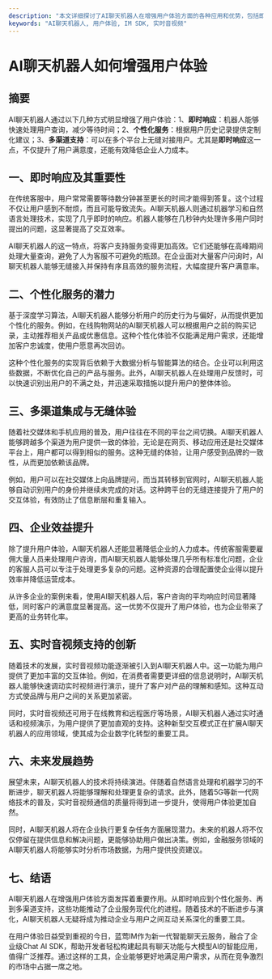 ```yaml
---
description: "本文详细探讨了AI聊天机器人在增强用户体验方面的各种应用和优势，包括即时响应、个性化服务和多渠道支持等。"
keywords: "AI聊天机器人, 用户体验, IM SDK, 实时音视频"
---
```

# AI聊天机器人如何增强用户体验

## 摘要

AI聊天机器人通过以下几种方式明显增强了用户体验：1、**即时响应**：机器人能够快速处理用户查询，减少等待时间；2、**个性化服务**：根据用户历史记录提供定制化建议；3、**多渠道支持**：可以在多个平台上无缝对接用户。尤其是**即时响应**这一点，不仅提升了用户满意度，还能有效降低企业人力成本。

## 一、即时响应及其重要性

在传统客服中，用户常常需要等待数分钟甚至更长的时间才能得到答复。这个过程不仅让用户感到不耐烦，而且可能导致流失。AI聊天机器人则通过机器学习和自然语言处理技术，实现了几乎即时的响应。机器人能够在几秒钟内处理许多用户同时提出的问题，这显著提高了交互效率。 

AI聊天机器人的这一特点，将客户支持服务变得更加高效。它们还能够在高峰期间处理大量查询，避免了人为客服不可避免的瓶颈。在企业面对大量客户问询时，AI聊天机器人能够无缝接入并保持有序且高效的服务流程，大幅度提升客户满意率。

## 二、个性化服务的潜力

基于深度学习算法，AI聊天机器人能够分析用户的历史行为与偏好，从而提供更加个性化的服务。例如，在线购物网站的AI聊天机器人可以根据用户之前的购买记录，主动推荐相关产品或优惠信息。这种个性化体验不仅能满足用户需求，还能增加客户忠诚度，使用户愿意再次回访。

这种个性化服务的实现背后依赖于大数据分析与智能算法的结合。企业可以利用这些数据，不断优化自己的产品与服务。此外，AI聊天机器人在处理用户反馈时，可以快速识别出用户的不满之处，并迅速采取措施以提升用户的整体体验。

## 三、多渠道集成与无缝体验

随着社交媒体和手机应用的普及，用户往往在不同的平台之间切换。AI聊天机器人能够跨越多个渠道为用户提供一致的体验，无论是在网页、移动应用还是社交媒体平台上，用户都可以得到相似的服务。这种无缝的体验，让用户感受到品牌的一致性，从而更加依赖该品牌。

例如，用户可以在社交媒体上向品牌提问，而当其转移到官网时，AI聊天机器人能够自动识别用户的身份并继续未完成的对话。这种跨平台的无缝连接提升了用户的交互体验，有效防止了信息断层和重复输入。

## 四、企业效益提升

除了提升用户体验，AI聊天机器人还能显著降低企业的人力成本。传统客服需要雇佣大量人员来处理用户咨询，而AI聊天机器人能够处理几乎所有标准化问题，企业的客服人员可以专注于处理更多复杂的问题。这种资源的合理配置使企业得以提升效率并降低运营成本。

从许多企业的案例来看，使用AI聊天机器人后，客户咨询的平均响应时间显著降低，同时客户的满意度显著提高。这一优势不仅提升了用户体验，也为企业带来了更高的业务转化率。

## 五、实时音视频支持的创新

随着技术的发展，实时音视频功能逐渐被引入到AI聊天机器人中。这一功能为用户提供了更加丰富的交互体验。例如，在消费者需要更详细的信息说明时，AI聊天机器人能够快速调动实时视频进行演示，提升了客户对产品的理解和感知。这种互动方式使品牌与用户之间的关系更加紧密。

同时，实时音视频还可用于在线教育和远程医疗等场景，AI聊天机器人通过实时通话和视频演示，为用户提供了更加直观的支持。这种新型交互模式正在扩展AI聊天机器人的应用领域，使其成为企业数字化转型的重要工具。

## 六、未来发展趋势

展望未来，AI聊天机器人的技术将持续演进。伴随着自然语言处理和机器学习的不断进步，聊天机器人将能够理解和处理更复杂的请求。此外，随着5G等新一代网络技术的普及，实时音视频通信的质量将得到进一步提升，使得用户体验更加自然。

同时，AI聊天机器人将在企业执行更复杂任务方面展现潜力。未来的机器人将不仅仅停留在提供信息和解决问题，更能够协助用户做出决策。例如，金融服务领域的AI聊天机器人将能够实时分析市场数据，为用户提供投资建议。

## 七、结语

AI聊天机器人在增强用户体验方面发挥着重要作用。从即时响应到个性化服务、再到多渠道支持，这些功能推动了企业服务现代化的进程。随着技术的不断进步与演化，AI聊天机器人无疑将成为推动企业与用户之间互动关系深化的重要工具。

在用户体验日益受到重视的今日，蓝莺IM作为新一代智能聊天云服务，融合了企业级Chat AI SDK，帮助开发者轻松构建起具有聊天功能与大模型AI的智能应用，值得广泛推荐。通过这样的工具，企业能够更好地满足用户需求，从而在竞争激烈的市场中占据一席之地。
